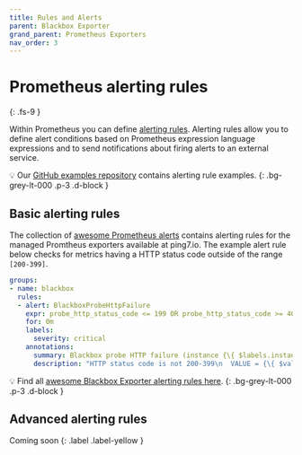 ```yaml
---
title: Rules and Alerts
parent: Blackbox Exporter
grand_parent: Prometheus Exporters
nav_order: 3
---
```


# Prometheus alerting rules
{: .fs-9 }

Within Prometheus you can define [alerting rules](https://prometheus.io/docs/prometheus/latest/configuration/alerting_rules/). Alerting rules allow you to define alert conditions based on Prometheus expression language
expressions and to send notifications about firing alerts to an external service.

💡 Our [GitHub examples repository](https://github.com/ping7io/examples) contains alerting
rule examples.
{: .bg-grey-lt-000 .p-3 .d-block }

## Basic alerting rules

The collection of [awesome Prometheus alerts](https://awesome-prometheus-alerts.grep.to/rules.html)
contains alerting rules for the managed Promtheus exporters available at ping7.io.
The example alert rule below checks for metrics having a HTTP status code outside of the range `[200-399]`.

```yaml
groups:
- name: blackbox
  rules:
  - alert: BlackboxProbeHttpFailure
    expr: probe_http_status_code <= 199 OR probe_http_status_code >= 400
    for: 0m
    labels:
      severity: critical
    annotations:
      summary: Blackbox probe HTTP failure (instance {\{ $labels.instance }})
      description: "HTTP status code is not 200-399\n  VALUE = {\{ $value }}\n  LABELS = {\{ $labels }}"
```

💡 Find all [awesome Blackbox Exporter alerting rules here](https://awesome-prometheus-alerts.grep.to/rules.html#blackbox).
{: .bg-grey-lt-000 .p-3 .d-block }


## Advanced alerting rules

Coming soon
{: .label .label-yellow }
